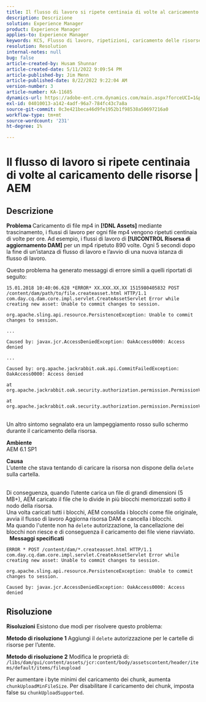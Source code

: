 ```yaml
---
title: Il flusso di lavoro si ripete centinaia di volte al caricamento delle risorse | AEM
description: Descrizione
solution: Experience Manager
product: Experience Manager
applies-to: Experience Manager
keywords: KCS, Flusso di lavoro, ripetizioni, caricamento delle risorse, AEM, Adobe Experience Manager, 6.1
resolution: Resolution
internal-notes: null
bug: false
article-created-by: Husam Shunnar
article-created-date: 5/11/2022 9:09:54 PM
article-published-by: Jim Menn
article-published-date: 8/22/2022 9:22:04 AM
version-number: 3
article-number: KA-11685
dynamics-url: https://adobe-ent.crm.dynamics.com/main.aspx?forceUCI=1&pagetype=entityrecord&etn=knowledgearticle&id=b13e57af-6ed1-ec11-a7b5-00224809c399
exl-id: 04010013-a142-4adf-96a7-784fc43c7a8a
source-git-commit: 0c3e421beca46d9fe1952b1f98538a50697216a0
workflow-type: tm+mt
source-wordcount: '231'
ht-degree: 1%

---
```


# Il flusso di lavoro si ripete centinaia di volte al caricamento delle risorse | AEM

## Descrizione


<b>Problema </b>
Caricamento di file mp4 in <b>[!DNL Assets]</b> mediante trascinamento, i flussi di lavoro per ogni file mp4 vengono ripetuti centinaia di volte per ore.
Ad esempio, i flussi di lavoro di <b>[!UICONTROL Risorsa di aggiornamento DAM]</b> per un mp4 ripetuto 890 volte. Ogni 5 secondi dopo la fine di un’istanza di flusso di lavoro e l’avvio di una nuova istanza di flusso di lavoro.

Questo problema ha generato messaggi di errore simili a quelli riportati di seguito:


```
15.01.2018 10:40:06.628 *ERROR* XX.XXX.XX.XX 1515980405832 POST /content/dam/path/to/file.createasset.html HTTP/1.1 com.day.cq.dam.core.impl.servlet.CreateAssetServlet Error while creating new asset: Unable to commit changes to session.

org.apache.sling.api.resource.PersistenceException: Unable to commit changes to session.

...

Caused by: javax.jcr.AccessDeniedException: OakAccess0000: Access denied

...

Caused by: org.apache.jackrabbit.oak.api.CommitFailedException: OakAccess0000: Access denied

at org.apache.jackrabbit.oak.security.authorization.permission.PermissionValidator.checkPermissions(PermissionValidator.java:212)

at org.apache.jackrabbit.oak.security.authorization.permission.PermissionValidator.childNodeDeleted(PermissionValidator.java:168)
```


<br>Un altro sintomo segnalato era un lampeggiamento rosso sullo schermo durante il caricamento della risorsa.

<b>Ambiente</b>
<br>AEM 6.1 SP1

<b>Causa </b>
<br>L’utente che stava tentando di caricare la risorsa non dispone della `delete` sulla cartella.

<br>Di conseguenza, quando l’utente carica un file di grandi dimensioni (5 MB+), AEM caricato il file che lo divide in più blocchi memorizzati sotto il nodo della risorsa.
<br>Una volta caricati tutti i blocchi, AEM consolida i blocchi come file originale, avvia il flusso di lavoro Aggiorna risorsa DAM e cancella i blocchi.
<br>Ma quando l&#39;utente non ha `delete` autorizzazione, la cancellazione dei blocchi non riesce e di conseguenza il caricamento dei file viene riavviato.
<br> 
<b>Messaggi specificati</b>



```
ERROR * POST /content/dam/*.createasset.html HTTP/1.1 com.day.cq.dam.core.impl.servlet.CreateAssetServlet Error while creating new asset: Unable to commit changes to session.

org.apache.sling.api.resource.PersistenceException: Unable to commit changes to session.

Caused by: javax.jcr.AccessDeniedException: OakAccess0000: Access denied
```



## Risoluzione


<b>Risoluzioni</b>
Esistono due modi per risolvere questo problema:<b> </b>

<b>Metodo di risoluzione 1</b>
Aggiungi il `delete` autorizzazione per le cartelle di risorse per l’utente.

<b>Metodo di risoluzione 2</b>
Modifica le proprietà di:
`/libs/dam/gui/content/assets/jcr:content/body/assetscontent/header/items/default/items/fileupload`

Per aumentare i byte minimi del caricamento dei chunk, aumenta `chunkUploadMinFileSize`.
Per disabilitare il caricamento dei chunk, imposta false su `chunkUploadSupported`.
